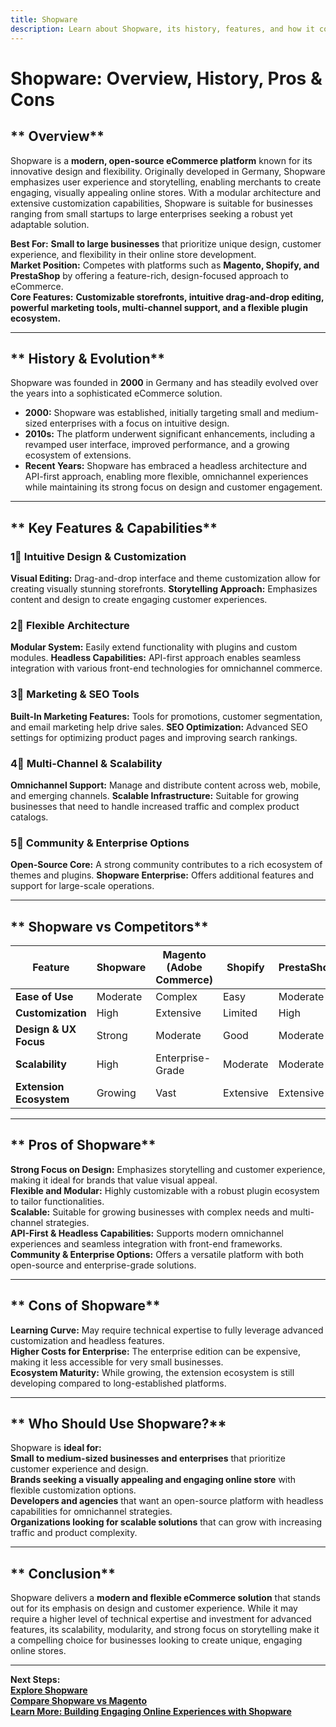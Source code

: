 ```yaml
---
title: Shopware
description: Learn about Shopware, its history, features, and how it compares to other eCommerce platforms.
---
```


# **Shopware: Overview, History, Pros & Cons**

## ** Overview**  
Shopware is a **modern, open-source eCommerce platform** known for its innovative design and flexibility. Originally developed in Germany, Shopware emphasizes user experience and storytelling, enabling merchants to create engaging, visually appealing online stores. With a modular architecture and extensive customization capabilities, Shopware is suitable for businesses ranging from small startups to large enterprises seeking a robust yet adaptable solution.

 **Best For:** **Small to large businesses** that prioritize unique design, customer experience, and flexibility in their online store development.  
 **Market Position:** Competes with platforms such as **Magento, Shopify, and PrestaShop** by offering a feature-rich, design-focused approach to eCommerce.  
 **Core Features:** **Customizable storefronts, intuitive drag-and-drop editing, powerful marketing tools, multi-channel support, and a flexible plugin ecosystem.**

---

## ** History & Evolution**  
Shopware was founded in **2000** in Germany and has steadily evolved over the years into a sophisticated eCommerce solution.

- **2000:** Shopware was established, initially targeting small and medium-sized enterprises with a focus on intuitive design.
- **2010s:** The platform underwent significant enhancements, including a revamped user interface, improved performance, and a growing ecosystem of extensions.
- **Recent Years:** Shopware has embraced a headless architecture and API-first approach, enabling more flexible, omnichannel experiences while maintaining its strong focus on design and customer engagement.

---

## ** Key Features & Capabilities**

### **1⃣ Intuitive Design & Customization**
 **Visual Editing:** Drag-and-drop interface and theme customization allow for creating visually stunning storefronts.
 **Storytelling Approach:** Emphasizes content and design to create engaging customer experiences.

### **2⃣ Flexible Architecture**
 **Modular System:** Easily extend functionality with plugins and custom modules.
 **Headless Capabilities:** API-first approach enables seamless integration with various front-end technologies for omnichannel commerce.

### **3⃣ Marketing & SEO Tools**
 **Built-In Marketing Features:** Tools for promotions, customer segmentation, and email marketing help drive sales.
 **SEO Optimization:** Advanced SEO settings for optimizing product pages and improving search rankings.

### **4⃣ Multi-Channel & Scalability**
 **Omnichannel Support:** Manage and distribute content across web, mobile, and emerging channels.
 **Scalable Infrastructure:** Suitable for growing businesses that need to handle increased traffic and complex product catalogs.

### **5⃣ Community & Enterprise Options**
 **Open-Source Core:** A strong community contributes to a rich ecosystem of themes and plugins.
 **Shopware Enterprise:** Offers additional features and support for large-scale operations.

---

## ** Shopware vs Competitors**

| Feature                   | Shopware         | Magento (Adobe Commerce) | Shopify           | PrestaShop        |
|---------------------------|------------------|--------------------------|-------------------|-------------------|
| **Ease of Use**           |  Moderate      |  Complex               |  Easy           |  Moderate       |
| **Customization**         |  High          |  Extensive             |  Limited         |  High           |
| **Design & UX Focus**     |  Strong        |  Moderate              |  Good           |  Moderate       |
| **Scalability**           |  High          |  Enterprise-Grade      |  Moderate       |  Moderate       |
| **Extension Ecosystem**   |  Growing       |  Vast                  |  Extensive      |  Extensive      |

---

## ** Pros of Shopware**  
 **Strong Focus on Design:** Emphasizes storytelling and customer experience, making it ideal for brands that value visual appeal.  
 **Flexible and Modular:** Highly customizable with a robust plugin ecosystem to tailor functionalities.  
 **Scalable:** Suitable for growing businesses with complex needs and multi-channel strategies.  
 **API-First & Headless Capabilities:** Supports modern omnichannel experiences and seamless integration with front-end frameworks.  
 **Community & Enterprise Options:** Offers a versatile platform with both open-source and enterprise-grade solutions.

---

## ** Cons of Shopware**  
 **Learning Curve:** May require technical expertise to fully leverage advanced customization and headless features.  
 **Higher Costs for Enterprise:** The enterprise edition can be expensive, making it less accessible for very small businesses.  
 **Ecosystem Maturity:** While growing, the extension ecosystem is still developing compared to long-established platforms.

---

## ** Who Should Use Shopware?**  
Shopware is **ideal for:**  
 **Small to medium-sized businesses and enterprises** that prioritize customer experience and design.  
 **Brands seeking a visually appealing and engaging online store** with flexible customization options.  
 **Developers and agencies** that want an open-source platform with headless capabilities for omnichannel strategies.  
 **Organizations looking for scalable solutions** that can grow with increasing traffic and product complexity.

---

## ** Conclusion**  
Shopware delivers a **modern and flexible eCommerce solution** that stands out for its emphasis on design and customer experience. While it may require a higher level of technical expertise and investment for advanced features, its scalability, modularity, and strong focus on storytelling make it a compelling choice for businesses looking to create unique, engaging online stores.

---

 **Next Steps:**  
 **[Explore Shopware](https://www.shopware.com/)**  
 **[Compare Shopware vs Magento](#)**  
 **[Learn More: Building Engaging Online Experiences with Shopware](#)**
